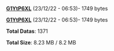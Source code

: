 [**G1YtP6XL**](/data/G1YtP6XL.txt) (23/12/22 - 06:53)- 1749 bytes

[**G1YtP6XL**](/data/G1YtP6XL.txt) (23/12/22 - 06:53)- 1749 bytes

**Total Datas**: 1371

**Total Size**: 8.23 MB / 8.2 MB